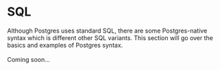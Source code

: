 # SQL
Although Postgres uses standard SQL, there are some Postgres-native syntax which is different other SQL variants. This section will go over the basics and examples of Postgres syntax.
<br><br>
Coming soon...